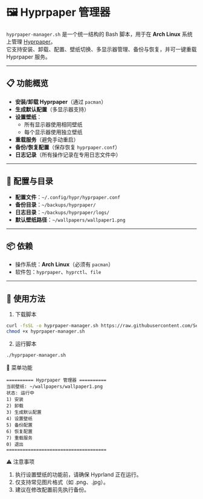 # 🖼 Hyprpaper 管理器

`hyprpaper-manager.sh` 是一个统一结构的 Bash 脚本，用于在 **Arch Linux** 系统上管理 [Hyprpaper](https://hyprland.org/hyprpaper/)。  
它支持安装、卸载、配置、壁纸切换、多显示器管理、备份与恢复，并可一键重载 Hyprpaper 服务。

---

## 📋 功能概览

- **安装/卸载 Hyprpaper**（通过 `pacman`）
- **生成默认配置**（多显示器支持）
- **设置壁纸**：
  - 所有显示器使用相同壁纸
  - 每个显示器使用独立壁纸
- **重载服务**（避免手动重启）
- **备份/恢复配置**（保存恢复 `hyprpaper.conf`）
- **日志记录**（所有操作记录在专用日志文件中）

---

## 📂 配置与目录

- **配置文件**：`~/.config/hypr/hyprpaper.conf`
- **备份目录**：`~/backups/hyprpaper/`
- **日志目录**：`~/backups/hyprpaper/logs/`
- **默认壁纸路径**：`~/wallpapers/wallpaper1.png`

---

## 📦 依赖

- 操作系统：**Arch Linux**（必须有 `pacman`）
- 软件包：`hyprpaper`、`hyprctl`、`file`

---

## 🚀 使用方法

1. 下载脚本  

```bash
curl -fsSL -o hyprpaper-manager.sh https://raw.githubusercontent.com/SelandiaNyx/MyArchLinuxConfigurations/refs/heads/main/Hyprpaper/auto-script/hyprpaper-manager.sh
chmod +x hyprpaper-manager.sh
```

2. 运行脚本

```bash
./hyprpaper-manager.sh
```

📜 菜单功能

```bsh
========== Hyprpaper 管理器 ==========
当前壁纸: ~/wallpapers/wallpaper1.png
状态: 运行中
1) 安装
2) 卸载
3) 生成默认配置
4) 设置壁纸
5) 备份配置
6) 恢复配置
7) 重载服务
0) 退出
=====================================
```

⚠️ 注意事项

1. 执行设置壁纸的功能前，请确保 Hyprland 正在运行。
2. 仅支持常见图片格式（如 .png、.jpg）。
3. 建议在修改配置前先执行备份。
